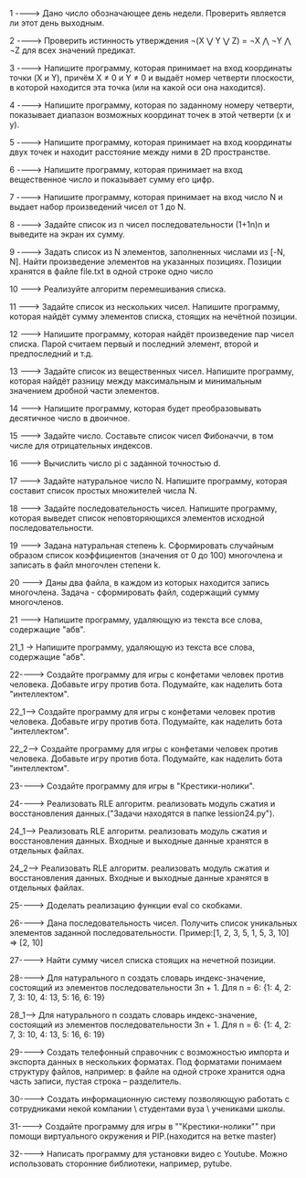 1 ----> Дано число обозначающее день недели. Проверить является ли этот день выходным.

2 ----> Проверить истинность утверждения ¬(X ⋁ Y ⋁ Z) = ¬X ⋀ ¬Y ⋀ ¬Z для всех значений предикат.

3 ----> Напишите программу, которая принимает на вход координаты точки (X и Y), причём X ≠ 0 и Y ≠ 0 и выдаёт номер четверти плоскости, в которой находится эта точка (или на какой оси она находится).

4 ----> Напишите программу, которая по заданному номеру четверти, показывает диапазон возможных координат точек в этой четверти (x и y).

5 ----> Напишите программу, которая принимает на вход координаты двух точек и находит расстояние между ними в 2D пространстве.

6 ----> Напишите программу, которая принимает на вход вещественное число и показывает сумму его цифр.

7 ----> Напишите программу, которая принимает на вход число N и выдает набор произведений чисел от 1 до N.

8 ----> Задайте список из n чисел последовательности (1+1n)n и выведите на экран их сумму.

9 ----> Задать список из N элементов, заполненных числами из [-N, N]. Найти произведение элементов на указанных позициях. Позиции хранятся в файле file.txt в одной строке одно число

10 ---> Реализуйте алгоритм перемешивания списка.

11 ---> Задайте список из нескольких чисел. Напишите программу, которая найдёт сумму элементов списка, стоящих на нечётной позиции.

12 ---> Напишите программу, которая найдёт произведение пар чисел списка. Парой считаем первый и последний элемент, второй и предпоследний и т.д.

13 ---> Задайте список из вещественных чисел. Напишите программу, которая найдёт разницу между максимальным и минимальным значением дробной части элементов.

14 ---> Напишите программу, которая будет преобразовывать десятичное число в двоичное.

15 ---> Задайте число. Составьте список чисел Фибоначчи, в том числе для отрицательных индексов.

16 ---> Вычислить число pi c заданной точностью d.

17 ---> Задайте натуральное число N. Напишите программу, которая составит список простых множителей числа N.

18 ---> Задайте последовательность чисел. Напишите программу, которая выведет список неповторяющихся элементов исходной последовательности.

19 ---> Задана натуральная степень k. Сформировать случайным образом список коэффициентов (значения от 0 до 100) многочлена и записать в файл многочлен степени k.

20 ---> Даны два файла, в каждом из которых находится запись многочлена. Задача - сформировать файл, содержащий сумму многочленов.

21 ---> Напишите программу, удаляющую из текста все слова, содержащие "абв".

21_1 -> Напишите программу, удаляющую из текста все слова, содержащие "абв".

22----> Создайте программу для игры с конфетами человек против человека. Добавьте игру против бота. Подумайте, как наделить бота "интеллектом".

22_1--> Создайте программу для игры с конфетами человек против человека. Добавьте игру против бота. Подумайте, как наделить бота "интеллектом".

22_2--> Создайте программу для игры с конфетами человек против человека. Добавьте игру против бота. Подумайте, как наделить бота "интеллектом".

23----> Создайте программу для игры в "Крестики-нолики".

24----> Реализовать RLE алгоритм. реализовать модуль сжатия и восстановления данных.("Задачи находятся в папке lession24.py").

24_1--> Реализовать RLE алгоритм. реализовать модуль сжатия и восстановления данных. Входные и выходные данные хранятся в отдельных файлах.

24_2--> Реализовать RLE алгоритм. реализовать модуль сжатия и восстановления данных. Входные и выходные данные хранятся в отдельных файлах.

25----> Доделать реализацию функции eval со скобками.

26----> Дана последовательность чисел. Получить список уникальных элементов заданной последовательности. Пример:[1, 2, 3, 5, 1, 5, 3, 10] => [2, 10]

27----> Найти сумму чисел списка стоящих на нечетной позиции.

28----> Для натурального n создать словарь индекс-значение, состоящий из элементов последовательности 3n + 1. Для n = 6: {1: 4, 2: 7, 3: 10, 4: 13, 5: 16, 6: 19}

28_1--> Для натурального n создать словарь индекс-значение, состоящий из элементов последовательности 3n + 1. Для n = 6: {1: 4, 2: 7, 3: 10, 4: 13, 5: 16, 6: 19}

29----> Создать телефонный справочник с возможностью импорта и экспорта данных в нескольких форматах. Под форматами понимаем структуру файлов, например: в файле на одной строке хранится одна часть записи, пустая строка – разделитель.

30----> Создать информационную систему позволяющую работать с сотрудниками некой компании \ студентами вуза \ учениками школы. 

31----> Создайте программу для игры в ""Крестики-нолики"" при помощи виртуального окружения и PIP.(находится на ветке master)

32----> Написать программу для установки видео с Youtube. Можно использовать сторонние библиотеки, например, pytube.
